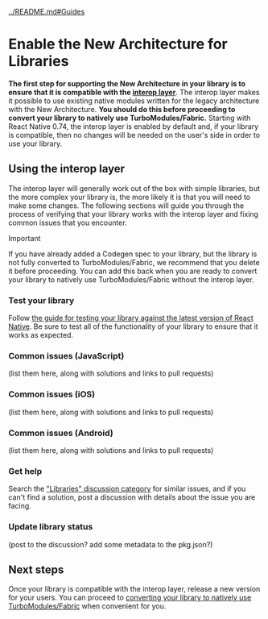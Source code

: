 [../README.md#Guides](../README.md#guides)

# Enable the New Architecture for Libraries

**The first step for supporting the New Architecture in your library is to ensure that it is compatible with the [interop layer](https://github.com/reactwg/react-native-new-architecture/discussions/135)**. The interop layer makes it possible to use existing native modules written for the legacy architecture with the New Architecture. **You should do this before proceeding to convert your library to natively use TurboModules/Fabric.** Starting with React Native 0.74, the interop layer is enabled by default and, if your library is compatible, then no changes will be needed on the user's side in order to use your library.

## Using the interop layer

The interop layer will generally work out of the box with simple libraries, but the more complex your library is, the more likely it is that you will need to make some changes. The following sections will guide you through the process of verifying that your library works with the interop layer and fixing common issues that you encounter.

> [!IMPORTANT]
> If you have already added a Codegen spec to your library, but the library is not fully converted to TurboModules/Fabric, we recommend that you delete it before proceeding. You can add this back when you are ready to convert your library to natively use TurboModules/Fabric without the interop layer.

### Test your library

Follow [the guide for testing your library against the latest version of React Native](https://gist.github.com/cipolleschi/82b7a9561b8861330efabbd3eb08c6f5). Be sure to test all of the functionality of your library to ensure that it works as expected.

### Common issues (JavaScript)

(list them here, along with solutions and links to pull requests)

### Common issues (iOS)

(list them here, along with solutions and links to pull requests)

### Common issues (Android)

(list them here, along with solutions and links to pull requests)

### Get help

Search the ["Libraries" discussion category](https://github.com/reactwg/react-native-new-architecture/discussions/categories/libraries) for similar issues, and if you can't find a solution, post a discussion with details about the issue you are facing.

### Update library status

(post to the discussion? add some metadata to the pkg.json?)

## Next steps

Once your library is compatible with the interop layer, release a new version for your users. You can proceed to [converting your library to natively use TurboModules/Fabric](enable-libraries-turbomodules.md) when convenient for you.